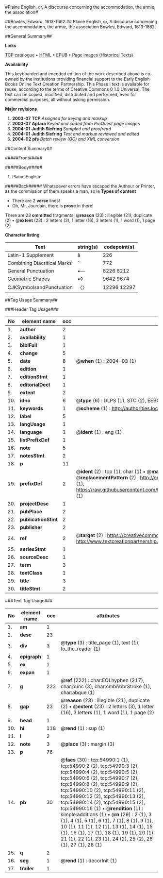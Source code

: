 #Plaine English, or, A discourse concerning the accommodation, the armie, the association#

##Bowles, Edward, 1613-1662.##
Plaine English, or, A discourse concerning the accommodation, the armie, the association
Bowles, Edward, 1613-1662.

##General Summary##

**Links**

[TCP catalogue](http://www.ota.ox.ac.uk/tcp/)  • 
[HTML](http://tei.it.ox.ac.uk/tcp/Texts-HTML/free/A28/A28916.html)  • 
[EPUB](http://tei.it.ox.ac.uk/tcp/Texts-EPUB/free/A28/A28916.epub) • 
[Page images (Historical Texts)](https://data.historicaltexts.jisc.ac.uk/view?pubId=eebo-12147266e&pageId=eebo-12147266e-54990-1)

**Availability**

This keyboarded and encoded edition of the
	       work described above is co-owned by the institutions
	       providing financial support to the Early English Books
	       Online Text Creation Partnership. This Phase I text is
	       available for reuse, according to the terms of Creative
	       Commons 0 1.0 Universal. The text can be copied,
	       modified, distributed and performed, even for
	       commercial purposes, all without asking permission.

**Major revisions**

1. __2003-07__ __TCP__ *Assigned for keying and markup*
1. __2003-07__ __Aptara__ *Keyed and coded from ProQuest page images*
1. __2004-01__ __Judith Siefring__ *Sampled and proofread*
1. __2004-01__ __Judith Siefring__ *Text and markup reviewed and edited*
1. __2004-02__ __pfs__ *Batch review (QC) and XML conversion*

##Content Summary##

#####Front#####

#####Body#####

1. Plaine English:

#####Back#####
Whatsoever errors have escaped the Authour or Printer, as the commission of them
speaks a man, so le
**Types of content**

  * There are 2 **verse** lines!
  * Oh, Mr. Jourdain, there is **prose** in there!

There are 23 **ommitted** fragments! 
 @__reason__ (23) : illegible (21), duplicate (2)  •  @__extent__ (23) : 2 letters (3), 1 letter (16), 3 letters (1), 1 word (1), 1 page (2)

**Character listing**


|Text|string(s)|codepoint(s)|
|---|---|---|
|Latin-1 Supplement|â|226|
|Combining             Diacritical Marks|̄|772|
|General Punctuation|•—|8226 8212|
|Geometric Shapes|▪◊|9642 9674|
|CJKSymbolsandPunctuation|〈〉|12296 12297|

##Tag Usage Summary##

###Header Tag Usage###

|No|element name|occ|attributes|
|---|---|---|---|
|1.|__author__|2||
|2.|__availability__|1||
|3.|__biblFull__|1||
|4.|__change__|5||
|5.|__date__|8| @__when__ (1) : 2004-03 (1)|
|6.|__edition__|1||
|7.|__editionStmt__|1||
|8.|__editorialDecl__|1||
|9.|__extent__|2||
|10.|__idno__|6| @__type__ (6) : DLPS (1), STC (2), EEBO-CITATION (1), OCLC (1), VID (1)|
|11.|__keywords__|1| @__scheme__ (1) : http://authorities.loc.gov/ (1)|
|12.|__label__|5||
|13.|__langUsage__|1||
|14.|__language__|1| @__ident__ (1) : eng (1)|
|15.|__listPrefixDef__|1||
|16.|__note__|5||
|17.|__notesStmt__|2||
|18.|__p__|11||
|19.|__prefixDef__|2| @__ident__ (2) : tcp (1), char (1)  •  @__matchPattern__ (2) : ([0-9\-]+):([0-9IVX]+) (1), (.+) (1)  •  @__replacementPattern__ (2) : http://eebo.chadwyck.com/downloadtiff?vid=$1&page=$2 (1), https://raw.githubusercontent.com/textcreationpartnership/Texts/master/tcpchars.xml#$1 (1)|
|20.|__projectDesc__|1||
|21.|__pubPlace__|2||
|22.|__publicationStmt__|2||
|23.|__publisher__|2||
|24.|__ref__|2| @__target__ (2) : https://creativecommons.org/publicdomain/zero/1.0/ (1), http://www.textcreationpartnership.org/docs/. (1)|
|25.|__seriesStmt__|1||
|26.|__sourceDesc__|1||
|27.|__term__|3||
|28.|__textClass__|1||
|29.|__title__|3||
|30.|__titleStmt__|2||


###Text Tag Usage###

|No|element name|occ|attributes|
|---|---|---|---|
|1.|__am__|1||
|2.|__desc__|23||
|3.|__div__|3| @__type__ (3) : title_page (1), text (1), to_the_reader (1)|
|4.|__epigraph__|1||
|5.|__ex__|1||
|6.|__expan__|1||
|7.|__g__|222| @__ref__ (222) : char:EOLhyphen (217), char:punc (3), char:cmbAbbrStroke (1), char:abque (1)|
|8.|__gap__|23| @__reason__ (23) : illegible (21), duplicate (2)  •  @__extent__ (23) : 2 letters (3), 1 letter (16), 3 letters (1), 1 word (1), 1 page (2)|
|9.|__head__|1||
|10.|__hi__|118| @__rend__ (1) : sup (1)|
|11.|__l__|2||
|12.|__note__|3| @__place__ (3) : margin (3)|
|13.|__p__|76||
|14.|__pb__|30| @__facs__ (30) : tcp:54990:1 (1), tcp:54990:2 (2), tcp:54990:3 (2), tcp:54990:4 (2), tcp:54990:5 (2), tcp:54990:6 (2), tcp:54990:7 (2), tcp:54990:8 (2), tcp:54990:9 (2), tcp:54990:10 (2), tcp:54990:11 (2), tcp:54990:12 (2), tcp:54990:13 (2), tcp:54990:14 (2), tcp:54990:15 (2), tcp:54990:16 (1)  •  @__rendition__ (1) : simple:additions (1)  •  @__n__ (29) : 2 (1), 3 (1), 4 (1), 5 (1), 6 (1), 7 (1), 8 (1), 9 (1), 10 (1), 11 (1), 12 (1), 13 (1), 14 (1), 15 (1), 16 (1), 17 (1), 18 (1), 19 (1), 20 (1), 21 (1), 22 (1), 23 (1), 24 (2), 25 (2), 26 (1), 27 (1), 28 (1)|
|15.|__q__|2||
|16.|__seg__|1| @__rend__ (1) : decorInit (1)|
|17.|__trailer__|1||
